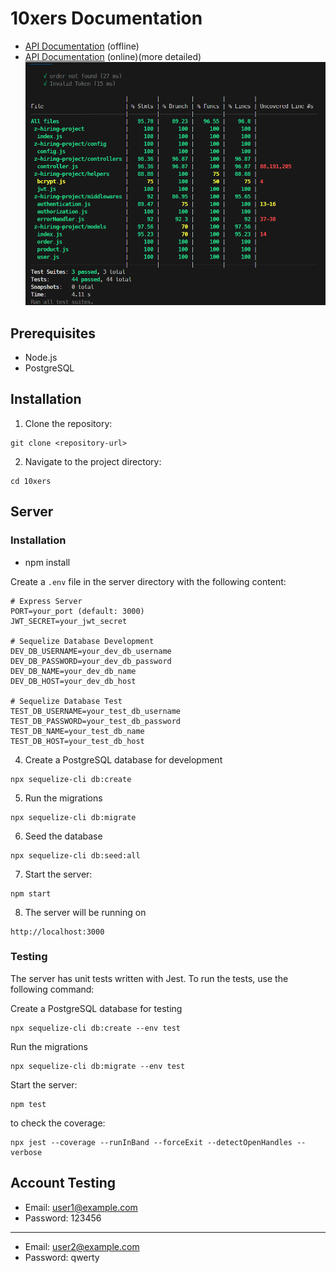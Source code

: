 # 10xers Documentation

- [API Documentation](API.md) (offline)
- [API Documentation](https://documenter.getpostman.com/view/32679813/2sA3BuXUUW) (online)(more detailed)
  ![Testing](test.png)

## Prerequisites

- Node.js
- PostgreSQL

## Installation

1. Clone the repository:

```console
git clone <repository-url>
```

2. Navigate to the project directory:

```console
cd 10xers
```

## Server

### Installation

- npm install

Create a `.env` file in the server directory with the following content:

```dosini
# Express Server
PORT=your_port (default: 3000)
JWT_SECRET=your_jwt_secret

# Sequelize Database Development
DEV_DB_USERNAME=your_dev_db_username
DEV_DB_PASSWORD=your_dev_db_password
DEV_DB_NAME=your_dev_db_name
DEV_DB_HOST=your_dev_db_host

# Sequelize Database Test
TEST_DB_USERNAME=your_test_db_username
TEST_DB_PASSWORD=your_test_db_password
TEST_DB_NAME=your_test_db_name
TEST_DB_HOST=your_test_db_host
```

4. Create a PostgreSQL database for development

```console
npx sequelize-cli db:create
```

5. Run the migrations

```console
npx sequelize-cli db:migrate
```

6. Seed the database

```console
npx sequelize-cli db:seed:all
```

7. Start the server:

```console
npm start
```

8. The server will be running on

```console
http://localhost:3000
```

### Testing

The server has unit tests written with Jest. To run the tests, use the following command:

Create a PostgreSQL database for testing

```console
npx sequelize-cli db:create --env test
```

Run the migrations

```console
npx sequelize-cli db:migrate --env test
```

Start the server:

```console
npm test
```

to check the coverage:

```console
npx jest --coverage --runInBand --forceExit --detectOpenHandles --verbose
```

## Account Testing

- Email: user1@example.com
- Password: 123456

---

- Email: user2@example.com
- Password: qwerty
